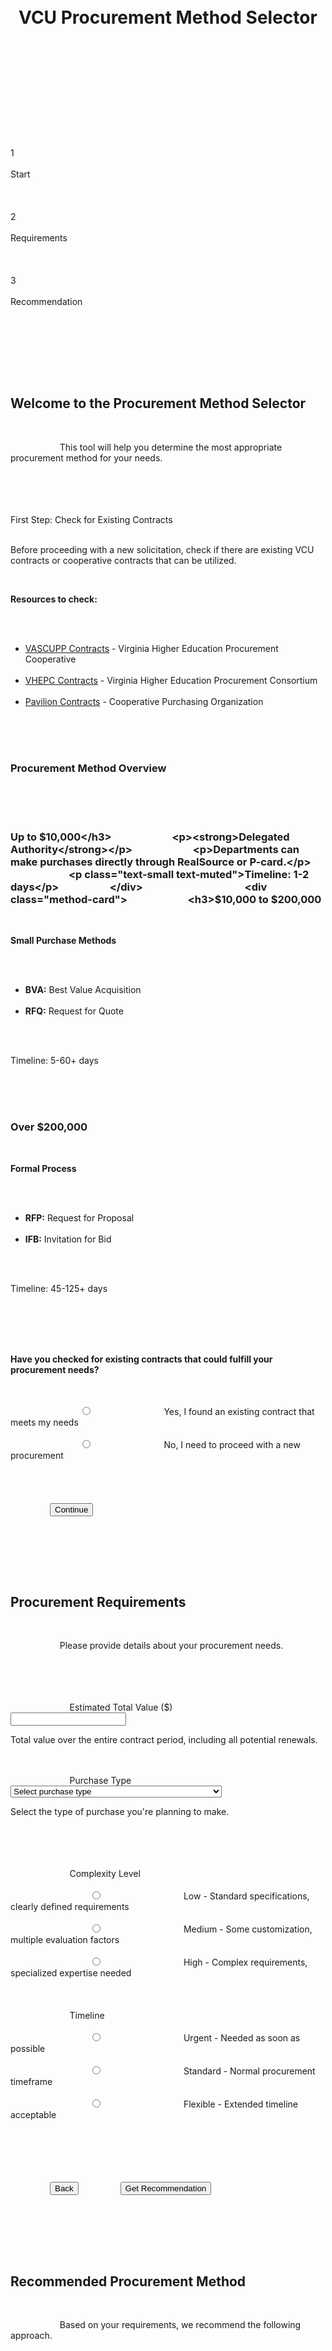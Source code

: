 <!DOCTYPE html>
<html lang="en">
<head>
    <meta charset="UTF-8">
    <meta name="viewport" content="width=device-width, initial-scale=1.0">
    <title>VCU Procurement Method Selector</title>
    <style>
        /* Base Styles */
        :root {
            --primary: #F8B500;
            --primary-light: #FFF3D6;
            --primary-dark: #D99A00;
            --secondary: #333333;
            --text: #333333;
            --text-light: #666666;
            --bg: #FFFFFF;
            --bg-muted: #F5F5F5;
            --border: #DDDDDD;
            --success: #28a745;
            --warning: #ffc107;
            --danger: #dc3545;
            --info: #17a2b8;
            --shadow: rgba(0, 0, 0, 0.1);
            --radius: 4px;
            --transition: all 0.3s ease;
            --font-main: -apple-system, BlinkMacSystemFont, 'Segoe UI', Roboto, Helvetica, Arial, sans-serif;
        }
        
        /* Reset */
        * {
            margin: 0;
            padding: 0;
            box-sizing: border-box;
        }
        
        body {
            font-family: var(--font-main);
            line-height: 1.6;
            color: var(--text);
            background-color: var(--bg);
            padding: 0;
            margin: 0;
        }
        
        /* Container */
        .container {
            width: 100%;
            max-width: 1200px;
            margin: 0 auto;
            padding: 20px;
        }
        
        /* Typography */
        h1, h2, h3, h4, h5, h6 {
            margin-bottom: 0.5rem;
            font-weight: 600;
            line-height: 1.2;
        }
        
        h1 {
            font-size: 2rem;
            color: var(--secondary);
            margin-bottom: 1.5rem;
        }
        
        h2 {
            font-size: 1.5rem;
            margin-top: 2rem;
            color: var(--secondary);
        }
        
        h3 {
            font-size: 1.25rem;
            margin-top: 1.5rem;
            color: var(--secondary);
        }
        
        p {
            margin-bottom: 1rem;
        }
        
        /* Card */
        .card {
            background-color: var(--bg);
            border-radius: var(--radius);
            box-shadow: 0 2px 5px var(--shadow);
            margin-bottom: 1.5rem;
            overflow: hidden;
        }
        
        .card-header {
            padding: 1rem 1.5rem;
            border-bottom: 1px solid var(--border);
            background-color: var(--bg-muted);
        }
        
        .card-title {
            font-size: 1.25rem;
            margin-bottom: 0.25rem;
        }
        
        .card-description {
            color: var(--text-light);
            font-size: 0.875rem;
        }
        
        .card-content {
            padding: 1.5rem;
        }
        
        .card-footer {
            padding: 1rem 1.5rem;
            border-top: 1px solid var(--border);
            background-color: var(--bg-muted);
            display: flex;
            justify-content: flex-end;
        }
        
        /* Form Elements */
        .form-group {
            margin-bottom: 1.5rem;
        }
        
        label {
            display: block;
            margin-bottom: 0.5rem;
            font-weight: 500;
        }
        
        .form-description {
            font-size: 0.875rem;
            color: var(--text-light);
            margin-top: 0.25rem;
        }
        
        input[type="text"],
        input[type="number"],
        input[type="email"],
        select,
        textarea {
            width: 100%;
            padding: 0.75rem;
            border: 1px solid var(--border);
            border-radius: var(--radius);
            font-family: var(--font-main);
            font-size: 1rem;
            color: var(--text);
            background-color: var(--bg);
            transition: var(--transition);
        }
        
        input[type="text"]:focus,
        input[type="number"]:focus,
        input[type="email"]:focus,
        select:focus,
        textarea:focus {
            outline: none;
            border-color: var(--primary);
            box-shadow: 0 0 0 2px var(--primary-light);
        }
        
        select {
            -webkit-appearance: none;
            -moz-appearance: none;
            appearance: none;
            background-image: url("data:image/svg+xml,%3Csvg xmlns='http://www.w3.org/2000/svg' width='16' height='16' viewBox='0 0 24 24' fill='none' stroke='%23666' stroke-width='2' stroke-linecap='round' stroke-linejoin='round'%3E%3Cpolyline points='6 9 12 15 18 9'%3E%3C/polyline%3E%3C/svg%3E");
            background-repeat: no-repeat;
            background-position: right 1rem center;
            background-size: 1rem;
            padding-right: 2.5rem;
        }
        
        .radio-group,
        .checkbox-group {
            display: flex;
            flex-direction: column;
            gap: 0.5rem;
        }
        
        .radio-item,
        .checkbox-item {
            display: flex;
            align-items: flex-start;
            gap: 0.5rem;
        }
        
        .radio-item input,
        .checkbox-item input {
            margin-top: 0.3rem;
        }
        
        /* Button */
        .btn {
            display: inline-flex;
            align-items: center;
            justify-content: center;
            padding: 0.75rem 1.5rem;
            border: none;
            border-radius: var(--radius);
            font-family: var(--font-main);
            font-size: 1rem;
            font-weight: 500;
            text-align: center;
            text-decoration: none;
            cursor: pointer;
            transition: var(--transition);
        }
        
        .btn-primary {
            background-color: var(--primary);
            color: var(--secondary);
        }
        
        .btn-primary:hover {
            background-color: var(--primary-dark);
        }
        
        .btn-secondary {
            background-color: var(--bg-muted);
            color: var(--text);
            border: 1px solid var(--border);
        }
        
        .btn-secondary:hover {
            background-color: var(--border);
        }
        
        .btn-success {
            background-color: var(--success);
            color: white;
        }
        
        .btn-success:hover {
            background-color: #218838;
        }
        
        .btn-warning {
            background-color: var(--warning);
            color: var(--text);
        }
        
        .btn-warning:hover {
            background-color: #e0a800;
        }
        
        .btn-danger {
            background-color: var(--danger);
            color: white;
        }
        
        .btn-danger:hover {
            background-color: #c82333;
        }
        
        .btn-disabled {
            opacity: 0.6;
            cursor: not-allowed;
        }
        
        .btn + .btn {
            margin-left: 0.5rem;
        }
        
        /* Grid */
        .grid {
            display: grid;
            grid-template-columns: repeat(1, 1fr);
            gap: 1.5rem;
        }
        
        @media screen and (min-width: 640px) {
            .grid-2 {
                grid-template-columns: repeat(2, 1fr);
            }
        }
        
        @media screen and (min-width: 1024px) {
            .grid-3 {
                grid-template-columns: repeat(3, 1fr);
            }
        }
        
        /* Method Cards */
        .method-card {
            border: 1px solid var(--border);
            border-radius: var(--radius);
            padding: 1rem;
            height: 100%;
            transition: var(--transition);
        }
        
        .method-card:hover {
            transform: translateY(-2px);
            box-shadow: 0 4px 8px var(--shadow);
        }
        
        .method-card h3 {
            color: var(--primary);
            font-size: 1.1rem;
            margin-top: 0;
            margin-bottom: 0.5rem;
            border-bottom: 2px solid var(--primary-light);
            padding-bottom: 0.25rem;
        }
        
        .method-card p {
            font-size: 0.9rem;
            margin-bottom: 0.5rem;
        }
        
        /* Tables */
        .table-container {
            overflow-x: auto;
            margin-bottom: 1.5rem;
        }
        
        table {
            width: 100%;
            border-collapse: collapse;
            margin-bottom: 1rem;
        }
        
        th, td {
            padding: 0.75rem;
            text-align: left;
            border: 1px solid var(--border);
        }
        
        th {
            background-color: var(--bg-muted);
            font-weight: 600;
        }
        
        tr:nth-child(even) {
            background-color: var(--bg-muted);
        }
        
        /* Alerts */
        .alert {
            padding: 1rem;
            margin-bottom: 1rem;
            border-radius: var(--radius);
            background-color: var(--primary-light);
            border-left: 4px solid var(--primary);
        }
        
        .alert-title {
            font-weight: 600;
            margin-bottom: 0.25rem;
        }
        
        .alert-info {
            background-color: #E1F5FE;
            border-left-color: var(--info);
        }
        
        .alert-warning {
            background-color: #FFF8E1;
            border-left-color: var(--warning);
        }
        
        .alert-danger {
            background-color: #FFEBEE;
            border-left-color: var(--danger);
        }
        
        .alert-success {
            background-color: #E8F5E9;
            border-left-color: var(--success);
        }
        
        /* Lists */
        ul, ol {
            margin-left: 1.5rem;
            margin-bottom: 1rem;
        }
        
        ul li, ol li {
            margin-bottom: 0.25rem;
        }
        
        /* Section Dividers */
        .divider {
            height: 1px;
            background-color: var(--border);
            margin: 2rem 0;
        }
        
        /* Badges */
        .badge {
            display: inline-block;
            padding: 0.25rem 0.5rem;
            font-size: 0.75rem;
            font-weight: 600;
            line-height: 1;
            border-radius: var(--radius);
            background-color: var(--primary-light);
            color: var(--primary);
        }
        
        .badge-outlined {
            background-color: transparent;
            border: 1px solid var(--primary);
        }
        
        .badge-success {
            background-color: #E8F5E9;
            color: var(--success);
        }
        
        .badge-warning {
            background-color: #FFF8E1;
            color: var(--warning);
        }
        
        /* Steps Indicator */
        .steps {
            display: flex;
            justify-content: space-between;
            margin-bottom: 2rem;
        }
        
        .step {
            flex: 1;
            text-align: center;
            position: relative;
        }
        
        .step:not(:last-child):after {
            content: '';
            position: absolute;
            top: 14px;
            width: 100%;
            height: 2px;
            background-color: var(--border);
            left: 50%;
            z-index: 1;
        }
        
        .step.active:not(:last-child):after {
            background-color: var(--primary);
        }
        
        .step-number {
            width: 30px;
            height: 30px;
            border-radius: 50%;
            background-color: var(--bg-muted);
            border: 2px solid var(--border);
            display: flex;
            align-items: center;
            justify-content: center;
            margin: 0 auto 0.5rem;
            font-weight: bold;
            position: relative;
            z-index: 2;
        }
        
        .step.active .step-number {
            background-color: var(--primary);
            color: white;
            border-color: var(--primary);
        }
        
        .step-label {
            font-size: 0.875rem;
            color: var(--text-light);
        }
        
        .step.active .step-label {
            color: var(--text);
            font-weight: 500;
        }
        
        /* VCU Branding */
        .vcu-header {
            background-color: #F8B500;
            color: #333333;
            padding: 1rem 0;
            position: relative;
        }
        
        .vcu-logo {
            height: 40px;
            margin-right: 0.5rem;
        }

        /* Footer */
        footer {
            background-color: var(--secondary);
            color: white;
            padding: 2rem 0;
            margin-top: 3rem;
        }
        
        /* Utility classes */
        .text-small {
            font-size: 0.875rem;
        }
        
        .text-muted {
            color: var(--text-light);
        }
        
        .mb-1 {
            margin-bottom: 0.25rem;
        }
        
        .mb-2 {
            margin-bottom: 0.5rem;
        }
        
        .mb-3 {
            margin-bottom: 1rem;
        }
        
        .mb-4 {
            margin-bottom: 1.5rem;
        }
        
        .mt-1 {
            margin-top: 0.25rem;
        }
        
        .mt-2 {
            margin-top: 0.5rem;
        }
        
        .mt-3 {
            margin-top: 1rem;
        }
        
        .mt-4 {
            margin-top: 1.5rem;
        }
        
        .hidden {
            display: none;
        }
        
        .flex {
            display: flex;
        }
        
        .justify-between {
            justify-content: space-between;
        }
        
        .items-center {
            align-items: center;
        }
        
        /* Recommendation Result Styling */
        .recommendation-header {
            display: flex;
            align-items: center;
            justify-content: space-between;
            margin-bottom: 1.5rem;
        }
        
        .recommendation-title {
            font-size: 1.75rem;
            color: var(--primary);
            margin: 0;
        }
        
        .recommendation-value {
            font-size: 1.25rem;
            font-weight: 600;
            padding: 0.5rem 1rem;
            border-radius: var(--radius);
            border: 1px solid var(--border);
        }
        
        .advantages-disadvantages {
            display: grid;
            grid-template-columns: 1fr;
            gap: 1.5rem;
            margin-top: 1.5rem;
        }
        
        @media screen and (min-width: 768px) {
            .advantages-disadvantages {
                grid-template-columns: 1fr 1fr;
            }
        }
        
        .summary-section {
            background-color: var(--bg-muted);
            border-radius: var(--radius);
            padding: 1rem;
            margin-top: 1.5rem;
        }
        
        .summary-row {
            display: grid;
            grid-template-columns: 1fr 1fr;
            gap: 1rem;
            margin-bottom: 0.5rem;
        }
        
        .summary-label {
            font-weight: 500;
        }
    </style>
</head>
<body>
    <!-- VCU Header -->
    <header class="vcu-header">
        <div class="container">
            <h1>VCU Procurement Method Selector</h1>
        </div>
    </header>

    <div class="container">
        <!-- Steps Indicator -->
        <div class="steps mb-4">
            <div class="step active" id="step-indicator-1">
                <div class="step-number">1</div>
                <div class="step-label">Start</div>
            </div>
            <div class="step" id="step-indicator-2">
                <div class="step-number">2</div>
                <div class="step-label">Requirements</div>
            </div>
            <div class="step" id="step-indicator-3">
                <div class="step-number">3</div>
                <div class="step-label">Recommendation</div>
            </div>
        </div>

        <!-- Step 1: Introduction & Existing Contract Check -->
        <div class="card" id="step1-content">
            <div class="card-header">
                <h2 class="card-title">Welcome to the Procurement Method Selector</h2>
                <p class="card-description">
                    This tool will help you determine the most appropriate procurement method for your needs.
                </p>
            </div>
            <div class="card-content">
                <div class="alert alert-info mb-4">
                    <div class="alert-title">First Step: Check for Existing Contracts</div>
                    <p>Before proceeding with a new solicitation, check if there are existing VCU contracts or cooperative contracts that can be utilized.</p>
                    <p class="mb-2"><strong>Resources to check:</strong></p>
                    <ul>
                        <li><a href="https://vascupp.org/contracts" target="_blank">VASCUPP Contracts</a> - Virginia Higher Education Procurement Cooperative</li>
                        <li><a href="https://vhepc.cobblestone.software/public/" target="_blank">VHEPC Contracts</a> - Virginia Higher Education Procurement Consortium</li>
                        <li><a href="https://www.withpavilion.com" target="_blank">Pavilion Contracts</a> - Cooperative Purchasing Organization</li>
                    </ul>
                </div>
                
                <h3 class="mb-2">Procurement Method Overview</h3>
                
                <div class="grid grid-3 mb-4">
                    <div class="method-card">
                        <h3>Up to $10,000</h3>
                        <p><strong>Delegated Authority</strong></p>
                        <p>Departments can make purchases directly through RealSource or P-card.</p>
                        <p class="text-small text-muted">Timeline: 1-2 days</p>
                    </div>
                    
                    <div class="method-card">
                        <h3>$10,000 to $200,000</h3>
                        <p><strong>Small Purchase Methods</strong></p>
                        <ul>
                            <li><strong>BVA:</strong> Best Value Acquisition</li>
                            <li><strong>RFQ:</strong> Request for Quote</li>
                        </ul>
                        <p class="text-small text-muted">Timeline: 5-60+ days</p>
                    </div>
                    
                    <div class="method-card">
                        <h3>Over $200,000</h3>
                        <p><strong>Formal Process</strong></p>
                        <ul>
                            <li><strong>RFP:</strong> Request for Proposal</li>
                            <li><strong>IFB:</strong> Invitation for Bid</li>
                        </ul>
                        <p class="text-small text-muted">Timeline: 45-125+ days</p>
                    </div>
                </div>
                
                <div class="form-group">
                    <p><strong>Have you checked for existing contracts that could fulfill your procurement needs?</strong></p>
                    <div class="radio-group">
                        <div class="radio-item">
                            <input type="radio" id="contract-yes" name="existing-contract" value="yes">
                            <label for="contract-yes">Yes, I found an existing contract that meets my needs</label>
                        </div>
                        <div class="radio-item">
                            <input type="radio" id="contract-no" name="existing-contract" value="no">
                            <label for="contract-no">No, I need to proceed with a new procurement</label>
                        </div>
                    </div>
                </div>
            </div>
            <div class="card-footer">
                <button class="btn btn-primary" id="step1-next">Continue</button>
            </div>
        </div>

        <!-- Step 2: Procurement Requirements Form -->
        <div class="card hidden" id="step2-content">
            <div class="card-header">
                <h2 class="card-title">Procurement Requirements</h2>
                <p class="card-description">
                    Please provide details about your procurement needs.
                </p>
            </div>
            <div class="card-content">
                <form id="procurement-form">
                    <div class="form-group">
                        <label for="estimated-value">Estimated Total Value ($)</label>
                        <input type="number" id="estimated-value" name="estimatedValue" min="0" required>
                        <p class="form-description">Total value over the entire contract period, including all potential renewals.</p>
                    </div>
                    
                    <div class="form-group">
                        <label for="purchase-type">Purchase Type</label>
                        <select id="purchase-type" name="purchaseType" required>
                            <option value="" disabled selected>Select purchase type</option>
                            <optgroup label="Standard Categories">
                                <option value="goods">Standard Goods</option>
                                <option value="services">Standard Services</option>
                                <option value="consulting">Consulting Services</option>
                                <option value="solutions">Technical Solutions</option>
                                <option value="construction">Construction/Facilities</option>
                            </optgroup>
                            <optgroup label="Emergency/Critical Need">
                                <option value="emergency">Life/Safety Emergency</option>
                                <option value="critical_need">Critical Operational Need</option>
                                <option value="disaster_response">Natural Disaster Response</option>
                            </optgroup>
                            <optgroup label="Sole Source">
                                <option value="proprietary">Proprietary/Sole Vendor</option>
                                <option value="unique_source">Unique Source</option>
                                <option value="compatible_with_existing">Compatible with Existing</option>
                            </optgroup>
                            <optgroup label="Exempt Categories">
                                <option value="arts_media_speakers">Performing Artists/Speakers (No $ Limit)</option>
                                <option value="arts_media_limited">Media/Game Officials (Up to $200K)</option>
                                <option value="educational_institutions">Educational Institutions (No $ Limit)</option>
                                <option value="education_research_limited">Education/Research Services (Up to $200K)</option>
                                <option value="conference_facilities">Conference Facilities (No $ Limit)</option>
                                <option value="foreign_group_travel">Foreign Travel Arrangements (No $ Limit)</option>
                                <option value="athletic_events">Athletic Events (No $ Limit)</option>
                                <option value="international_purchases">International Purchases (Up to $200K)</option>
                                <option value="legal_services">Legal Services (No $ Limit)</option>
                                <option value="health_services_limited">Health/Medical Services (Up to $200K)</option>
                                <option value="utilities">Utilities & Infrastructure (No $ Limit)</option>
                                <option value="memberships_subscriptions">Memberships/Subscriptions (No $ Limit)</option>
                                <option value="maintenance_repair">Equipment Maintenance & Repair (Up to $200K)</option>
                                <option value="exclusive_software">Specialized Software & Databases (Up to $200K)</option>
                                <option value="real_estate_leases">Real Estate Leases (Up to $200K)</option>
                                <option value="govt_sources">Government Sources (No $ Limit)</option>
                                <option value="special_workshops">Sheltered Workshops & Blind Services (No $ Limit)</option>
                                <option value="grant_subawards">Grant Sub-awards (No $ Limit)</option>
                                <option value="royalties">Royalties (No $ Limit)</option>
                                <option value="pass_through">Pass-Through Procurements (Up to $200K)</option>
                                <option value="sponsorships">Sponsorships (Up to $200K)</option>
                                <option value="honoraria">Honoraria (Up to $200K)</option>
                                <option value="facilitators_mediators">Facilitators & Mediators (Up to $200K)</option>
                            </optgroup>
                        </select>
                        <p class="form-description">Select the type of purchase you're planning to make.</p>
                    </div>
                    
                    <div class="form-group" id="exception-info-container">
                        <!-- Exception details will be displayed here dynamically -->
                    </div>
                    
                    <div class="form-group">
                        <label for="complexity">Complexity Level</label>
                        <div class="radio-group">
                            <div class="radio-item">
                                <input type="radio" id="complexity-low" name="complexity" value="low" required>
                                <label for="complexity-low">Low - Standard specifications, clearly defined requirements</label>
                            </div>
                            <div class="radio-item">
                                <input type="radio" id="complexity-medium" name="complexity" value="medium" required>
                                <label for="complexity-medium">Medium - Some customization, multiple evaluation factors</label>
                            </div>
                            <div class="radio-item">
                                <input type="radio" id="complexity-high" name="complexity" value="high" required>
                                <label for="complexity-high">High - Complex requirements, specialized expertise needed</label>
                            </div>
                        </div>
                    </div>
                    
                    <div class="form-group">
                        <label for="timeline">Timeline</label>
                        <div class="radio-group">
                            <div class="radio-item">
                                <input type="radio" id="timeline-urgent" name="timeline" value="urgent" required>
                                <label for="timeline-urgent">Urgent - Needed as soon as possible</label>
                            </div>
                            <div class="radio-item">
                                <input type="radio" id="timeline-standard" name="timeline" value="standard" required>
                                <label for="timeline-standard">Standard - Normal procurement timeframe</label>
                            </div>
                            <div class="radio-item">
                                <input type="radio" id="timeline-flexible" name="timeline" value="flexible" required>
                                <label for="timeline-flexible">Flexible - Extended timeline acceptable</label>
                            </div>
                        </div>
                    </div>
                </form>
            </div>
            <div class="card-footer">
                <button class="btn btn-secondary" id="step2-back">Back</button>
                <button class="btn btn-primary" id="step2-submit">Get Recommendation</button>
            </div>
        </div>

        <!-- Step 3: Recommendation Results -->
        <div class="card hidden" id="step3-content">
            <div class="card-header">
                <h2 class="card-title">Recommended Procurement Method</h2>
                <p class="card-description">
                    Based on your requirements, we recommend the following approach.
                </p>
            </div>
            <div class="card-content">
                <div class="recommendation-header">
                    <h3 class="recommendation-title" id="method-name"></h3>
                    <div class="recommendation-value" id="value-display"></div>
                </div>
                
                <div id="method-description"></div>
                
                <div class="text-small text-muted mt-2">
                    <span class="font-weight-medium">Typically suitable for:</span> <span id="suitable-for"></span>
                </div>
                <div class="text-small text-muted mt-1">
                    <span class="font-weight-medium">Timeframe:</span> <span id="timeframe"></span>
                </div>
                
                <div class="advantages-disadvantages">
                    <div>
                        <h3 class="text-success">Advantages</h3>
                        <ul id="advantages-list"></ul>
                    </div>
                    
                    <div>
                        <h3 class="text-warning">Considerations</h3>
                        <ul id="disadvantages-list"></ul>
                    </div>
                </div>
                
                <div class="summary-section">
                    <h3 class="mb-2">Your Procurement Details</h3>
                    <div class="summary-row">
                        <div><span class="summary-label">Estimated Value:</span></div>
                        <div id="summary-value"></div>
                    </div>
                    <div class="summary-row">
                        <div><span class="summary-label">Complexity:</span></div>
                        <div id="summary-complexity"></div>
                    </div>
                    <div class="summary-row">
                        <div><span class="summary-label">Timeline:</span></div>
                        <div id="summary-timeline"></div>
                    </div>
                    <div class="summary-row">
                        <div><span class="summary-label">Purchase Type:</span></div>
                        <div id="summary-purchase-type"></div>
                    </div>
                </div>
                
                <div class="alert alert-info mt-4">
                    <div class="alert-title">Important Note</div>
                    <p>This is a recommendation based on the information provided. Please consult with VCU Procurement Services for final determination and assistance with your procurement needs.</p>
                </div>
            </div>
            <div class="card-footer">
                <button class="btn btn-secondary" id="step3-back">Edit Requirements</button>
                <button class="btn btn-primary" id="step3-start-over">Start Over</button>
            </div>
        </div>
    </div>

    <footer>
        <div class="container">
            <p>&copy; Virginia Commonwealth University. All rights reserved.</p>
            <p class="text-small">Last updated: March 2025</p>
        </div>
    </footer>

    <!-- JavaScript for Form Logic -->
    <script>
        document.addEventListener('DOMContentLoaded', function() {
            // Elements
            const step1Content = document.getElementById('step1-content');
            const step2Content = document.getElementById('step2-content');
            const step3Content = document.getElementById('step3-content');
            
            const step1Next = document.getElementById('step1-next');
            const step2Back = document.getElementById('step2-back');
            const step2Submit = document.getElementById('step2-submit');
            const step3Back = document.getElementById('step3-back');
            const step3StartOver = document.getElementById('step3-start-over');
            
            const stepIndicator1 = document.getElementById('step-indicator-1');
            const stepIndicator2 = document.getElementById('step-indicator-2');
            const stepIndicator3 = document.getElementById('step-indicator-3');
            
            const exceptionInfoContainer = document.getElementById('exception-info-container');
            const purchaseTypeSelect = document.getElementById('purchase-type');
            
            // Form elements for reference
            const procurementForm = document.getElementById('procurement-form');
            const estimatedValueInput = document.getElementById('estimated-value');
            
            // Step navigation
            step1Next.addEventListener('click', function() {
                const contractRadios = document.getElementsByName('existing-contract');
                let contractChecked = false;
                let useExistingContract = false;
                
                for (const radio of contractRadios) {
                    if (radio.checked) {
                        contractChecked = true;
                        if (radio.value === 'yes') {
                            useExistingContract = true;
                        }
                    }
                }
                
                if (!contractChecked) {
                    alert('Please indicate whether you have checked for existing contracts.');
                    return;
                }
                
                if (useExistingContract) {
                    // User found existing contract - skip to final step with existing contract recommendation
                    showExistingContractRecommendation();
                } else {
                    // Proceed to requirements form
                    step1Content.classList.add('hidden');
                    step2Content.classList.remove('hidden');
                    
                    stepIndicator1.classList.remove('active');
                    stepIndicator2.classList.add('active');
                }
            });
            
            step2Back.addEventListener('click', function() {
                step2Content.classList.add('hidden');
                step1Content.classList.remove('hidden');
                
                stepIndicator2.classList.remove('active');
                stepIndicator1.classList.add('active');
            });
            
            step2Submit.addEventListener('click', function() {
                if (validateForm()) {
                    const formData = getFormData();
                    const recommendation = determineRecommendation(formData);
                    displayRecommendation(recommendation, formData);
                    
                    step2Content.classList.add('hidden');
                    step3Content.classList.remove('hidden');
                    
                    stepIndicator2.classList.remove('active');
                    stepIndicator3.classList.add('active');
                }
            });
            
            step3Back.addEventListener('click', function() {
                step3Content.classList.add('hidden');
                step2Content.classList.remove('hidden');
                
                stepIndicator3.classList.remove('active');
                stepIndicator2.classList.add('active');
            });
            
            step3StartOver.addEventListener('click', function() {
                // Reset form
                procurementForm.reset();
                exceptionInfoContainer.innerHTML = '';
                
                // Reset radio buttons
                const existingContractRadios = document.getElementsByName('existing-contract');
                for (const radio of existingContractRadios) {
                    radio.checked = false;
                }
                
                // Go back to step 1
                step3Content.classList.add('hidden');
                step1Content.classList.remove('hidden');
                
                stepIndicator3.classList.remove('active');
                stepIndicator1.classList.add('active');
            });
            
            // Show exception info when purchase type changes
            purchaseTypeSelect.addEventListener('change', function() {
                updateExceptionInfo(this.value);
            });
            
            // Form validation
            function validateForm() {
                if (!procurementForm.checkValidity()) {
                    // Trigger browser's built-in validation UI
                    const submitBtn = document.createElement('button');
                    submitBtn.type = 'submit';
                    procurementForm.appendChild(submitBtn);
                    submitBtn.click();
                    procurementForm.removeChild(submitBtn);
                    return false;
                }
                return true;
            }
            
            // Get form data
            function getFormData() {
                const formData = {
                    estimatedValue: parseFloat(estimatedValueInput.value),
                    purchaseType: purchaseTypeSelect.value,
                    complexity: document.querySelector('input[name="complexity"]:checked').value,
                    timeline: document.querySelector('input[name="timeline"]:checked').value
                };
                return formData;
            }
            
            // Display exception category information
            function updateExceptionInfo(purchaseType) {
                exceptionInfoContainer.innerHTML = '';
                
                // Only show for exempt categories
                if (!purchaseType || !purchaseType.includes('_')) {
                    return;
                }
                
                const exceptionsInfo = {
                    arts_media_speakers: {
                        title: "Performing Artists/Speakers (EC #31)",
                        limit: "NO DOLLAR LIMIT",
                        description: "This exception applies to speakers and performing artists with no dollar limit.",
                        examples: [
                            "Guest speakers for events",
                            "Musical performers",
                            "Theater performances",
                            "Artistic presentations"
                        ],
                        color: "green"
                    },
                    arts_media_limited: {
                        title: "Media/Game Officials (EC #2-5, 24)",
                        limit: "UP TO $200,000",
                        description: "This exception applies to media services and game officials up to $200,000.",
                        examples: [
                            "Referees and officials for athletic events",
                            "TV/Radio broadcasts for specific demographics",
                            "Photographers and videographers",
                            "Exhibitions of art and historical artifacts"
                        ],
                        color: "amber"
                    },
                    educational_institutions: {
                        title: "Educational Institutions (EC #16)",
                        limit: "NO DOLLAR LIMIT",
                        description: "This exception applies to purchases from educational institutions with no dollar limit.",
                        examples: [
                            "Federal government entities",
                            "Public and private academic institutions",
                            "Non-profit organizations",
                            "Public bodies and agencies"
                        ],
                        color: "green"
                    },
                    education_research_limited: {
                        title: "Education/Research Services (EC #8, 9, 18-21)",
                        limit: "UP TO $200,000",
                        description: "This exception applies to education and research services up to $200,000.",
                        examples: [
                            "Conference registration and tuition",
                            "Academic consulting services",
                            "Academic testing and evaluation",
                            "Research equipment testing and evaluation"
                        ],
                        color: "amber"
                    },
                    conference_facilities: {
                        title: "Conference Facilities (EC #35)",
                        limit: "NO DOLLAR LIMIT",
                        description: "This exception applies to conference facilities with no dollar limit when facility has exclusive service providers.",
                        examples: [
                            "Conference venue rental",
                            "Venue-required catering services",
                            "Exclusive A/V service providers",
                            "Conference center packages"
                        ],
                        color: "green"
                    },
                    foreign_group_travel: {
                        title: "Foreign Travel Arrangements (EC #34)",
                        limit: "NO DOLLAR LIMIT",
                        description: "This exception applies to group travel in foreign countries with no dollar limit.",
                        examples: [
                            "International group transportation",
                            "Foreign accommodation arrangements",
                            "International travel packages",
                            "Foreign group tour services"
                        ],
                        color: "green"
                    },
                    athletic_events: {
                        title: "Athletic Events (EC #36)",
                        limit: "NO DOLLAR LIMIT",
                        description: "This exception applies to participation in intercollegiate athletic tournaments and events.",
                        examples: [
                            "Tournament registration fees",
                            "Team travel and lodging",
                            "Athletic competition entry fees",
                            "Sports event participation costs"
                        ],
                        color: "green"
                    },
                    international_purchases: {
                        title: "International Purchases (EC #23)",
                        limit: "UP TO $200,000",
                        description: "This exception applies to purchases made by university employee while in another country up to $200,000.",
                        examples: [
                            "Goods purchased in foreign countries for use there",
                            "Services contracted abroad for in-country consumption",
                            "Materials needed during international programs",
                            "Local vendors in international locations"
                        ],
                        color: "amber"
                    },
                    legal_services: {
                        title: "Legal Services (EC #38)",
                        limit: "NO DOLLAR LIMIT",
                        description: "This exception applies to legal services with no dollar limit, with Attorney General consultation.",
                        examples: [
                            "Legal counsel and representation",
                            "Expert witnesses for litigation",
                            "Legal services for regulatory proceedings",
                            "Specialized legal consulting"
                        ],
                        color: "green"
                    },
                    health_services_limited: {
                        title: "Health/Medical Services (EC #13, 14, 39)",
                        limit: "UP TO $200,000",
                        description: "This exception applies to health and medical services up to $200,000.",
                        examples: [
                            "Medical services from hospitals and clinics",
                            "Transplant services and implants",
                            "Specialized medical treatments",
                            "Pharmacy and medical residency programs"
                        ],
                        color: "amber"
                    },
                    utilities: {
                        title: "Utilities (EC #27)",
                        limit: "NO DOLLAR LIMIT",
                        description: "This exception applies to utilities with no dollar limit.",
                        examples: [
                            "Electricity services",
                            "Natural gas providers",
                            "Water and sewer services",
                            "Other essential utility services"
                        ],
                        color: "green"
                    },
                    memberships_subscriptions: {
                        title: "Memberships/Subscriptions (EC #32)",
                        limit: "NO DOLLAR LIMIT",
                        description: "This exception applies to memberships and association dues with no dollar limit.",
                        examples: [
                            "Professional organization memberships",
                            "Industry association dues",
                            "Institutional memberships",
                            "Professional certification maintenance"
                        ],
                        color: "green"
                    },
                    maintenance_repair: {
                        title: "Equipment Maintenance & Repair (EC #12)",
                        limit: "UP TO $200,000",
                        description: "This exception allows for maintenance and repair of high-cost equipment up to $200,000.",
                        examples: [
                            "Service for equipment where no known competitor exists",
                            "Maintenance that must be purchased from manufacturer",
                            "Situations where warranty would be voided by third-party service",
                            "Proprietary equipment repair"
                        ],
                        color: "amber"
                    },
                    exclusive_software: {
                        title: "Specialized Software (EC #17)",
                        limit: "UP TO $200,000",
                        description: "This exception allows for specialized software licenses and applications up to $200,000.",
                        examples: [
                            "Software licenses and applications",
                            "Electronic databases and website subscriptions",
                            "Software-as-a-Service (SaaS) offerings",
                            "Maintenance or upgrades of existing software"
                        ],
                        color: "amber"
                    },
                    real_estate_leases: {
                        title: "Real Estate Leases (EC #26)",
                        limit: "UP TO $200,000",
                        description: "This exception allows for real estate leases up to $200,000.",
                        examples: [
                            "Commercial property leases",
                            "Land and building rental agreements",
                            "Office space leasing",
                            "Specialized facility rentals"
                        ],
                        color: "amber"
                    },
                    govt_sources: {
                        title: "Government Sources (EC #29)",
                        limit: "NO DOLLAR LIMIT",
                        description: "This exception applies to purchases from governmental sources with no dollar limit.",
                        examples: [
                            "Purchases from federal agencies",
                            "State government vendors",
                            "Local government providers",
                            "Intergovernmental agreements"
                        ],
                        color: "green"
                    },
                    special_workshops: {
                        title: "Sheltered Workshops (EC #30)",
                        limit: "NO DOLLAR LIMIT",
                        description: "This exception applies to purchases from sheltered workshops and similar organizations.",
                        examples: [
                            "Dept for the Blind and Vision Impaired supervised workshops",
                            "Nonprofit sheltered workshops for people with disabilities",
                            "Organizations offering transitional employment services",
                            "Supported employment service providers"
                        ],
                        color: "green"
                    },
                    grant_subawards: {
                        title: "Grant Sub-awards (EC #33)",
                        limit: "NO DOLLAR LIMIT",
                        description: "This exception applies to sponsored research grant sub-awards with no dollar limit.",
                        examples: [
                            "Sponsored research grant sub-awards",
                            "Contract sub-awards",
                            "Research collaboration agreements",
                            "Grant-specified service providers"
                        ],
                        color: "green"
                    },
                    royalties: {
                        title: "Royalties (EC #37)",
                        limit: "NO DOLLAR LIMIT",
                        description: "This exception applies to royalty payments with no dollar limit.",
                        examples: [
                            "Intellectual property royalties",
                            "Patent licensing payments",
                            "Copyright usage fees",
                            "Trademark licensing"
                        ],
                        color: "green"
                    },
                    pass_through: {
                        title: "Pass-Through Procurements (EC #15)",
                        limit: "UP TO $200,000",
                        description: "This exception allows for pass-through procurements up to $200,000.",
                        examples: [
                            "Alumni function materials with reimbursement from alumni",
                            "Student materials purchased with reimbursement from students",
                            "Pass-through arrangements with full reimbursement",
                            "Faculty purchases for students with reimbursement"
                        ],
                        color: "amber"
                    },
                    sponsorships: {
                        title: "Sponsorships (EC #10)",
                        limit: "UP TO $200,000",
                        description: "This exception allows for contributions and sponsorships up to $200,000.",
                        examples: [
                            "University contributions to organizations",
                            "Sponsorships of community events",
                            "Industry event sponsorships",
                            "Educational program support"
                        ],
                        color: "amber"
                    },
                    honoraria: {
                        title: "Honoraria (EC #11)",
                        limit: "UP TO $200,000",
                        description: "This exception allows for honorarium payments up to $200,000.",
                        examples: [
                            "One-time payments to individuals for services",
                            "Recognition payments for guest lectures",
                            "Expert presentations and consultations",
                            "Special recognition payments"
                        ],
                        color: "amber"
                    },
                    facilitators_mediators: {
                        title: "Facilitators & Mediators (EC #25)",
                        limit: "UP TO $200,000",
                        description: "This exception allows for facilitator and mediator services up to $200,000.",
                        examples: [
                            "Professional facilitation services",
                            "Conflict resolution services",
                            "Mediation services",
                            "Specialized meeting facilitation"
                        ],
                        color: "amber"
                    },
                    emergency: {
                        title: "Life/Safety Emergency",
                        limit: "Expedited Process",
                        description: "For purchases to address immediate threats to life, health, or safety. Cannot be used for poor planning.",
                        examples: [
                            "Immediate safety hazards",
                            "Natural disaster response",
                            "Public health emergencies",
                            "Critical system failures affecting safety"
                        ],
                        color: "red"
                    },
                    proprietary: {
                        title: "Proprietary/Sole Vendor",
                        limit: "Requires Justification",
                        description: "For items only available from one source. Requires documentation and market analysis.",
                        examples: [
                            "Patented products with one supplier",
                            "Proprietary software with single source",
                            "Unique equipment with sole manufacturer",
                            "Exclusive distribution agreements"
                        ],
                        color: "blue"
                    }
                };
                
                const info = exceptionsInfo[purchaseType];
                if (info) {
                    const borderColor = info.color === 'green' ? 'green-200' : 
                                       info.color === 'amber' ? 'amber-200' : 
                                       info.color === 'red' ? 'red-200' : 'blue-200';
                    
                    const textColor = info.color === 'green' ? 'green-700' : 
                                     info.color === 'amber' ? 'amber-700' : 
                                     info.color === 'red' ? 'red-700' : 'blue-700';
                    
                    const infoElement = document.createElement('div');
                    infoElement.className = `mb-6 p-4 bg-muted/50 rounded-md border border-${borderColor}`;
                    infoElement.innerHTML = `
                        <h4 class="font-medium mb-2 text-${textColor} flex items-center">
                            ${info.title} - ${info.limit}
                        </h4>
                        <p class="text-sm mb-2">${info.description}</p>
                        <ul class="text-sm space-y-2 list-disc pl-5">
                            ${info.examples.map(example => `<li>${example}</li>`).join('')}
                        </ul>
                    `;
                    exceptionInfoContainer.appendChild(infoElement);
                }
            }
            
            // Logic to determine recommendation
            function determineRecommendation(formData) {
                // Set of procurements with unlimited dollar value
                const unlimitedExceptions = [
                    'arts_media_speakers', 'educational_institutions', 
                    'conference_facilities', 'foreign_group_travel', 
                    'athletic_events', 'legal_services', 'utilities', 
                    'memberships_subscriptions', 'govt_sources', 
                    'special_workshops', 'grant_subawards', 'royalties'
                ];
                
                // Set of procurements with $200,000 limit
                const limitedExceptions = [
                    'arts_media_limited', 'education_research_limited', 
                    'international_purchases', 'health_services_limited',
                    'maintenance_repair', 'exclusive_software', 
                    'real_estate_leases', 'pass_through', 
                    'sponsorships', 'honoraria', 'facilitators_mediators'
                ];
                
                // Special cases that follow different logic
                const specialCases = ['emergency', 'proprietary', 'unique_source', 'compatible_with_existing'];
                
                // Check if this is an exception to competition
                if (unlimitedExceptions.includes(formData.purchaseType)) {
                    return {
                        name: "Exception to Competition (Unlimited)",
                        description: "Your purchase qualifies for an exception to competition with no dollar limit. Submit a requisition in RealSource with the appropriate exception code.",
                        suitableFor: "Purchases in specific exempt categories as defined by VCU procurement policy.",
                        typicalTimeframe: "5-15 business days for review and approval.",
                        advantages: [
                            "No competitive solicitation required",
                            "Streamlined procurement process",
                            "No dollar limit restrictions",
                            "Faster than standard competitive methods"
                        ],
                        disadvantages: [
                            "Still requires proper documentation",
                            "Must meet specific exception criteria",
                            "Purchasing will review for compliance",
                            "May require additional justification"
                        ]
                    };
                } else if (limitedExceptions.includes(formData.purchaseType)) {
                    if (formData.estimatedValue > 200000) {
                        return {
                            name: "Request for Proposal (RFP)",
                            description: "While this category qualifies for an exception to competition, it has a $200,000 limit. Since your estimated value exceeds this threshold, an RFP process is recommended as the default approach for complex purchases.",
                            suitableFor: "Complex goods, services, and solutions requiring evaluation of multiple factors.",
                            typicalTimeframe: "90-125+ days.",
                            advantages: [
                                "Considers multiple evaluation factors",
                                "Allows for negotiation with top vendors",
                                "Accommodates complex requirements",
                                "Focuses on best overall value",
                                "Flexibility in final solution approach"
                            ],
                            disadvantages: [
                                "Longest procurement timeline",
                                "Resource-intensive process",
                                "Complex evaluation methodology",
                                "Extensive documentation requirements",
                                "Requires detailed evaluation committee"
                            ]
                        };
                    } else {
                        return {
                            name: "Exception to Competition (Limited to $200,000)",
                            description: "Your purchase qualifies for an exception to competition, but is limited to $200,000. Submit a requisition in RealSource with the appropriate exception code.",
                            suitableFor: "Purchases in specific exempt categories with values under $200,000.",
                            typicalTimeframe: "5-15 business days for review and approval.",
                            advantages: [
                                "No competitive solicitation required",
                                "Streamlined procurement process",
                                "Faster than standard competitive methods",
                                "Clear statutory authorization"
                            ],
                            disadvantages: [
                                "Limited to $200,000 maximum",
                                "Still requires proper documentation",
                                "Must meet specific exception criteria",
                                "Purchasing will review for compliance"
                            ]
                        };
                    }
                } else if (formData.purchaseType === 'emergency') {
                    return {
                        name: "Emergency Procurement",
                        description: "Emergency procurement is used when there is an immediate threat to health, safety, or property. It requires proper documentation and cannot be used for poor planning.",
                        suitableFor: "Genuine emergencies involving threat to life, health, safety, or property.",
                        typicalTimeframe: "1-5 business days, depending on urgency.",
                        advantages: [
                            "Expedited procurement process",
                            "Minimal paperwork during emergency",
                            "Immediate response to critical needs",
                            "Allows for rapid vendor engagement"
                        ],
                        disadvantages: [
                            "Post-procurement documentation required",
                            "Must be a genuine emergency (not poor planning)",
                            "Often results in higher costs",
                            "Limited competition may affect value",
                            "Requires justification and approval"
                        ]
                    };
                } else if (['proprietary', 'unique_source', 'compatible_with_existing'].includes(formData.purchaseType)) {
                    return {
                        name: "Sole Source Procurement",
                        description: "Sole Source is used when only one vendor can provide the required goods or services. It requires detailed justification and market analysis.",
                        suitableFor: "Products or services only available from one source, with no acceptable alternatives.",
                        typicalTimeframe: "5-15+ business days after justification approval.",
                        advantages: [
                            "Allows procurement from only available source",
                            "Streamlined process compared to competitive methods",
                            "Accommodates unique or proprietary requirements",
                            "Direct negotiation with vendor"
                        ],
                        disadvantages: [
                            "Requires extensive justification",
                            "Market analysis must be conducted",
                            "Subject to higher scrutiny",
                            "May limit negotiation leverage",
                            "Mandatory review by Procurement Services"
                        ]
                    };
                }
                
                // Standard procurement methods based on dollar value
                if (formData.estimatedValue <= 10000) {
                    return {
                        name: "Delegated Authority (P-Card/PO)",
                        description: "For purchases under $10,000, departments have delegated authority to make purchases directly through RealSource or P-Card.",
                        suitableFor: "Low-value, standard purchases.",
                        typicalTimeframe: "1-2 business days.",
                        advantages: [
                            "Quick and efficient",
                            "Minimal paperwork",
                            "Department control over process",
                            "No additional approvals needed",
                            "Flexible payment options"
                        ],
                        disadvantages: [
                            "Limited to $10,000 maximum",
                            "Must maintain documentation",
                            "Subject to audit review",
                            "Standard terms may need to be accepted"
                        ]
                    };
                } else if (formData.estimatedValue <= 200000) {
                    // Small purchase methods
                    if (formData.complexity === 'low' && formData.purchaseType !== 'solutions' && formData.purchaseType !== 'consulting') {
                        return {
                            name: "Request for Quote (RFQ)",
                            description: "For purchases between $10,000 and $200,000 where price is the primary factor. Requires soliciting at least four SBSD certified firms.",
                            suitableFor: "Standard goods and simple services with clear specifications.",
                            typicalTimeframe: "5-15+ business days.",
                            advantages: [
                                "Relatively fast procurement method",
                                "Simple evaluation process (lowest price)",
                                "Less complex than RFP",
                                "Streamlined vendor response format"
                            ],
                            disadvantages: [
                                "Focused primarily on price, not quality",
                                "Limited negotiation opportunity",
                                "Requires clear, detailed specifications",
                                "Relies on SBSD vendor availability"
                            ]
                        };
                    } else {
                        return {
                            name: "Best Value Acquisition (BVA)",
                            description: "For purchases between $10,000 and $200,000 where factors beyond price are important. Requires soliciting at least four SBSD certified firms.",
                            suitableFor: "More complex purchases where quality, experience, and approach matter.",
                            typicalTimeframe: "15-60+ business days.",
                            advantages: [
                                "Considers multiple factors beyond price",
                                "Allows quality-based selection",
                                "More negotiation flexibility",
                                "Accommodates complex requirements",
                                "Faster than formal RFP process"
                            ],
                            disadvantages: [
                                "More complex evaluation than RFQ",
                                "Longer timeline than RFQ",
                                "Requires well-defined evaluation criteria",
                                "More documentation requirements"
                            ]
                        };
                    }
                } else {
                    // Over $200,000 - formal processes
                    // Software/IT purchases over $200K default to RFP recommendation
                    if (formData.purchaseType === 'solutions') {
                        return {
                            name: "Request for Proposal (RFP)",
                            description: "For technical solutions over $200,000, an RFP is the recommended approach to evaluate the total solution quality, not just price.",
                            suitableFor: "Complex technical and software solutions requiring evaluation of multiple factors.",
                            typicalTimeframe: "90-125+ business days.",
                            advantages: [
                                "Considers multiple evaluation factors",
                                "Allows for negotiation with top vendors",
                                "Accommodates complex requirements",
                                "Focuses on best overall value",
                                "Flexibility in final solution approach"
                            ],
                            disadvantages: [
                                "Longest procurement timeline",
                                "Resource-intensive process",
                                "Complex evaluation methodology",
                                "Extensive documentation requirements",
                                "Requires detailed evaluation committee"
                            ]
                        };
                    }
                    // For non-technical purchases where price is the main factor
                    else if (formData.complexity === 'low' && formData.purchaseType !== 'consulting' && formData.purchaseType !== 'construction') {
                        return {
                            name: "Invitation for Bid (IFB)",
                            description: "For purchases over $200,000 where specifications are clear and price is the determining factor. Uses competitive sealed bidding.",
                            suitableFor: "Standard goods and simple services with clear specifications.",
                            typicalTimeframe: "45-90+ business days.",
                            advantages: [
                                "Transparent selection process",
                                "Clear award criteria (lowest responsive bid)",
                                "Objective evaluation process",
                                "Public opening of bids",
                                "Set timeline for all vendors"
                            ],
                            disadvantages: [
                                "Lengthy procurement process",
                                "Specifications must be very precise",
                                "Little flexibility after bid opening",
                                "Limited to price-based decisions",
                                "Not suitable for complex requirements"
                            ]
                        };
                    } else {
                        return {
                            name: "Request for Proposal (RFP)",
                            description: "For purchases over $200,000 where factors beyond price are important. Uses competitive negotiation with formal public posting.",
                            suitableFor: "Complex goods, services, and solutions requiring evaluation of multiple factors.",
                            typicalTimeframe: "90-125+ business days.",
                            advantages: [
                                "Considers multiple evaluation factors",
                                "Allows for negotiation with top vendors",
                                "Accommodates complex requirements",
                                "Focuses on best overall value",
                                "Flexibility in final solution approach"
                            ],
                            disadvantages: [
                                "Longest procurement timeline",
                                "Resource-intensive process",
                                "Complex evaluation methodology",
                                "Extensive documentation requirements",
                                "Requires detailed evaluation committee"
                            ]
                        };
                    }
                }
            }
            
            // Show existing contract recommendation
            function showExistingContractRecommendation() {
                const recommendation = {
                    name: "Leverage Existing Contract",
                    description: "Work with the Procurement Services team to utilize an existing VCU or cooperative contract for your needs.",
                    suitableFor: "All types of procurement where an existing contract has been identified.",
                    typicalTimeframe: "1-2 weeks for processing",
                    advantages: [
                        "Significantly faster procurement process",
                        "No need for competitive solicitation",
                        "Pre-negotiated terms and conditions",
                        "Vetted suppliers with established performance history",
                        "Streamlined purchasing process with reduced paperwork",
                        "Cost savings through leveraged buying power"
                    ],
                    disadvantages: [
                        "May require some customization or statement of work",
                        "Limited to specific pre-approved vendors",
                        "May need to adjust requirements to fit contract scope",
                        "Some configuration of requirements may be needed"
                    ]
                };
                
                const formData = {
                    estimatedValue: 0,
                    purchaseType: "existing_contract",
                    complexity: "low",
                    timeline: "standard"
                };
                
                displayRecommendation(recommendation, formData);
                
                step1Content.classList.add('hidden');
                step3Content.classList.remove('hidden');
                
                stepIndicator1.classList.remove('active');
                stepIndicator3.classList.add('active');
            }
            
            // Display recommendation results
            function displayRecommendation(recommendation, formData) {
                // Set recommendation details
                document.getElementById('method-name').textContent = recommendation.name;
                document.getElementById('method-description').textContent = recommendation.description;
                document.getElementById('suitable-for').textContent = recommendation.suitableFor;
                document.getElementById('timeframe').textContent = recommendation.typicalTimeframe;
                
                // Set advantages and disadvantages
                const advantagesList = document.getElementById('advantages-list');
                const disadvantagesList = document.getElementById('disadvantages-list');
                
                advantagesList.innerHTML = '';
                disadvantagesList.innerHTML = '';
                
                recommendation.advantages.forEach(advantage => {
                    const li = document.createElement('li');
                    li.textContent = advantage;
                    advantagesList.appendChild(li);
                });
                
                recommendation.disadvantages.forEach(disadvantage => {
                    const li = document.createElement('li');
                    li.textContent = disadvantage;
                    disadvantagesList.appendChild(li);
                });
                
                // Set summary values
                document.getElementById('value-display').textContent = formatCurrency(formData.estimatedValue);
                document.getElementById('summary-value').textContent = formatCurrency(formData.estimatedValue);
                document.getElementById('summary-complexity').textContent = capitalizeFirstLetter(formData.complexity);
                document.getElementById('summary-timeline').textContent = capitalizeFirstLetter(formData.timeline);
                document.getElementById('summary-purchase-type').textContent = getPurchaseTypeLabel(formData.purchaseType);
            }
            
            // Helper functions
            function formatCurrency(value) {
                return new Intl.NumberFormat('en-US', { 
                    style: 'currency', 
                    currency: 'USD',
                    maximumFractionDigits: 0
                }).format(value || 0);
            }
            
            function capitalizeFirstLetter(string) {
                return string.charAt(0).toUpperCase() + string.slice(1);
            }
            
            function getPurchaseTypeLabel(purchaseType) {
                const labels = {
                    goods: "Standard Goods",
                    services: "Standard Services",
                    consulting: "Consulting Services",
                    solutions: "Technical Solutions",
                    construction: "Construction/Facilities",
                    emergency: "Life/Safety Emergency",
                    critical_need: "Critical Operational Need",
                    disaster_response: "Natural Disaster Response",
                    proprietary: "Proprietary/Sole Vendor",
                    unique_source: "Unique Source",
                    compatible_with_existing: "Compatible with Existing",
                    
                    arts_media_speakers: "Performing Artists/Speakers (No $ Limit)",
                    arts_media_limited: "Media/Game Officials (Up to $200K)",
                    educational_institutions: "Educational Institutions (No $ Limit)",
                    education_research_limited: "Education/Research Services (Up to $200K)",
                    conference_facilities: "Conference Facilities (No $ Limit)",
                    foreign_group_travel: "Foreign Travel Arrangements (No $ Limit)",
                    athletic_events: "Athletic Events (No $ Limit)",
                    international_purchases: "International Purchases (Up to $200K)",
                    legal_services: "Legal Services (No $ Limit)",
                    health_services_limited: "Health/Medical Services (Up to $200K)",
                    utilities: "Utilities & Infrastructure (No $ Limit)",
                    memberships_subscriptions: "Memberships/Subscriptions (No $ Limit)",
                    maintenance_repair: "Equipment Maintenance & Repair (Up to $200K)",
                    exclusive_software: "Specialized Software & Databases (Up to $200K)",
                    real_estate_leases: "Real Estate Leases (Up to $200K)",
                    govt_sources: "Government Sources (No $ Limit)",
                    special_workshops: "Sheltered Workshops & Blind Services (No $ Limit)",
                    grant_subawards: "Grant Sub-awards (No $ Limit)",
                    royalties: "Royalties (No $ Limit)",
                    pass_through: "Pass-Through Procurements (Up to $200K)",
                    sponsorships: "Sponsorships (Up to $200K)",
                    honoraria: "Honoraria (Up to $200K)",
                    facilitators_mediators: "Facilitators & Mediators (Up to $200K)",
                    existing_contract: "Using Existing Contract"
                };
                
                return labels[purchaseType] || purchaseType;
            }
        });
    </script>
</body>
</html>
